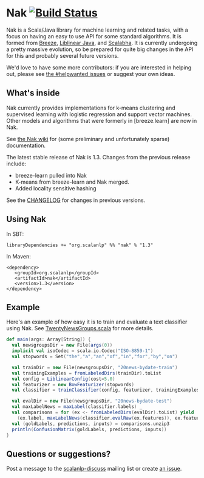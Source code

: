 # Nak [![Build Status](https://travis-ci.org/scalanlp/nak.svg?branch=master)](https://travis-ci.org/scalanlp/nak)

Nak is a Scala/Java library for machine learning and related tasks, with a focus on having an easy to use API for some standard algorithms. It is formed from [Breeze](https://github.com/scalanlp/breeze), [Liblinear Java](http://liblinear.bwaldvogel.de/), and [Scalabha](https://github.com/utcompling/Scalabha). It is currently undergoing a pretty massive evolution, so be prepared for quite big changes in the API for this and probably several future versions.

We'd love to have some more contributors: if you are interested in helping out, please see [the #helpwanted issues](https://github.com/scalanlp/nak/search?q=%23helpwanted&type=Issues) or suggest your own ideas.

## What's inside

Nak currently provides implementations for k-means clustering and supervised learning with logistic regression and support vector machines. Other models and algorithms that were formerly in [breeze.learn] are now in Nak.

See [the Nak wiki](https://github.com/scalanlp/nak/wiki) for (some preliminary and unfortunately sparse) documentation.

The latest stable release of Nak is 1.3. Changes from the previous release include:

* breeze-learn pulled into Nak
* K-means from breeze-learn and Nak merged.
* Added locality sensitive hashing

See the [CHANGELOG](https://github.com/scalanlp/nak/wiki/CHANGELOG) for changes in previous versions.

## Using Nak

In SBT:

    libraryDependencies += "org.scalanlp" %% "nak" % "1.3"

In Maven:

    <dependency>
       <groupId>org.scalanlp</groupId>
       <artifactId>nak</artifactId>
       <version>1.3</version>
    </dependency>


## Example

Here's an example of how easy it is to train and evaluate a text classifier using Nak. See [TwentyNewsGroups.scala](https://github.com/scalanlp/nak/blob/master/src/main/scala/nak/example/TwentyNewsGroups.scala) for more details.


```scala
def main(args: Array[String]) {
  val newsgroupsDir = new File(args(0))
  implicit val isoCodec = scala.io.Codec("ISO-8859-1")
  val stopwords = Set("the","a","an","of","in","for","by","on")

  val trainDir = new File(newsgroupsDir, "20news-bydate-train")
  val trainingExamples = fromLabeledDirs(trainDir).toList
  val config = LiblinearConfig(cost=5.0)
  val featurizer = new BowFeaturizer(stopwords)
  val classifier = trainClassifier(config, featurizer, trainingExamples)

  val evalDir = new File(newsgroupsDir, "20news-bydate-test")
  val maxLabelNews = maxLabel(classifier.labels) _
  val comparisons = for (ex <- fromLabeledDirs(evalDir).toList) yield
    (ex.label, maxLabelNews(classifier.evalRaw(ex.features)), ex.features)
  val (goldLabels, predictions, inputs) = comparisons.unzip3
  println(ConfusionMatrix(goldLabels, predictions, inputs))
}
```


## Questions or suggestions?

Post a message to the [scalanlp-discuss](https://groups.google.com/forum/?fromgroups#!forum/scalanlp-discuss) mailing list or create [an issue](https://github.com/scalanlp/nak/issues).
